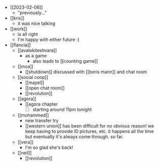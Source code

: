 - [[2023-02-06]]
  - "previously..."
- [[kris]]
  - it was nice talking
- [[work]]
  - is all right
  - I'm happy with either future :)
- [[flancia]]
  - [[avalokiteshvara]]
    - as a game
      - also leads to [[counting game]]
  - [[moa]]
    - [[shutdown]] discussed with [[boris mann]] and chat room
  - [[social coop]]
    - [[mayel]]
    - [[open chat room]]
    - [[revolution]]
  - [[agora]]
    - [[agora chapter
      - [ ] starting around 11pm tonight
  - [[mohammed]]
    - new transfer try
    - [[western union]] has been difficult for no obvious reason! we keep having to provide ID pictures, etc. it happens all the time but eventually it's always come through. so far.
  - [[vera]]
    - I'm so glad she's back!
  - [[neil]]
    - [[revolution]]
